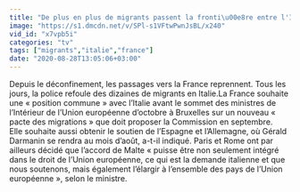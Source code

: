 ```yaml
---
title: "De plus en plus de migrants passent la fronti\u00e8re entre l'Italie et la France et arrivent sur la C\u00f4te d'Azur malgr\u00e9 les actions de la police"
image: "https://s1.dmcdn.net/v/SPl-s1VFtwPwnJsBL/x240"
vid_id: "x7vpb5i"
categories: "tv"
tags: ["migrants","italie","france"]
date: "2020-08-28T13:05:06+03:00"
---
```

Depuis le déconfinement, les passages vers la France reprennent. Tous les jours, la police refoule des dizaines de migrants en Italie.La France souhaite une « position commune » avec l’Italie avant le sommet des ministres de l’Intérieur de l’Union européenne d’octobre à Bruxelles sur un nouveau « pacte des migrations » que doit proposer la Commission en septembre.  <br>Elle souhaite aussi obtenir le soutien de l’Espagne et l’Allemagne, où Gérald Darmanin se rendra au mois d’août, a-t-il indiqué. Paris et Rome ont par ailleurs décidé que l’accord de Malte « puisse être non seulement intégré dans le droit de l’Union européenne, ce qui est la demande italienne et que nous soutenons, mais également l’élargir à l’ensemble des pays de l’Union européenne », selon le ministre.
